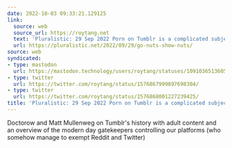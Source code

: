 ```yaml
---
date: 2022-10-03 09:33:21.129125
link:
  source: web
  source_url: https://roytang.net
  text: 'Pluralistic: 29 Sep 2022 Porn on Tumblr is a complicated subject'
  url: https://pluralistic.net/2022/09/29/go-nuts-show-nuts/
source: web
syndicated:
- type: mastodon
  url: https://mastodon.technology/users/roytang/statuses/109103651360525663
- type: twitter
  url: https://twitter.com/roytang/status/1576867999897698304/
- type: twitter
  url: https://twitter.com/roytang/status/1576868001227239425/
title: 'Pluralistic: 29 Sep 2022 Porn on Tumblr is a complicated subject'
---
```


Doctorow and Matt Mullenweg on Tumblr's history with adult content and an overview of the modern day gatekeepers controlling our platforms (who somehow manage to exempt Reddit and Twitter)